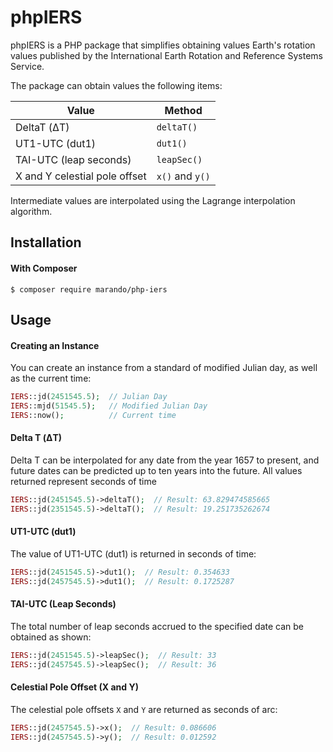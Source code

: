 phpIERS
=======
phpIERS is a PHP package that simplifies obtaining values Earth's rotation values published by the International Earth Rotation and Reference Systems Service. 

The package can obtain values the following items:

   Value                         | Method
  -------------------------------|----------------
   DeltaT (ΔT)                   | `deltaT()`
   UT1-UTC (dut1)                | `dut1()`
   TAI-UTC (leap seconds)        | `leapSec()`
   X and Y celestial pole offset | `x()` and `y()`
 
Intermediate values are interpolated using the Lagrange interpolation algorithm.

Installation
------------
#### With Composer

```
$ composer require marando/php-iers
```


Usage
-----

#### Creating an Instance
You can create an instance from a standard of modified Julian day, as well as the current time:
```php
IERS::jd(2451545.5);  // Julian Day
IERS::mjd(51545.5);   // Modified Julian Day
IERS::now();          // Current time
```

 
#### Delta T (ΔT)
Delta T can be interpolated for any date from the year 1657 to present, and future dates can be predicted up to ten years into the future. All values returned represent seconds of time

```php
IERS::jd(2451545.5)->deltaT();  // Result: 63.829474585665
IERS::jd(2351545.5)->deltaT();  // Result: 19.251735262674
```

#### UT1-UTC (dut1)
The value of UT1-UTC (dut1) is returned in seconds of time:
```php
IERS::jd(2451545.5)->dut1();  // Result: 0.354633
IERS::jd(2457545.5)->dut1();  // Result: 0.1725287
```

#### TAI-UTC (Leap Seconds)
The total number of leap seconds accrued to the specified date can be obtained as shown:
```php
IERS::jd(2451545.5)->leapSec();  // Result: 33
IERS::jd(2457545.5)->leapSec();  // Result: 36
```

#### Celestial Pole Offset (X and Y)
The celestial pole offsets `X` and `Y` are returned as seconds of arc:
```php
IERS::jd(2457545.5)->x();  // Result: 0.086606
IERS::jd(2457545.5)->y();  // Result: 0.012592
```
















